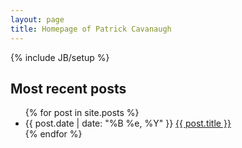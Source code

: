 ```yaml
---
layout: page
title: Homepage of Patrick Cavanaugh
---
```

{% include JB/setup %}

## Most recent posts

<ul>
  {% for post in site.posts %}
  <li>
<span>{{ post.date | date: "%B %e, %Y" }}</span> <a href="{{ post.url }}">{{ post.title }}</a>
  </li>
  {% endfor %}
</ul>
